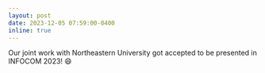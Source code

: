 ```yaml
---
layout: post
date: 2023-12-05 07:59:00-0400
inline: true
---
```


Our joint work with Northeastern University got accepted to be presented in INFOCOM 2023! :smile:

